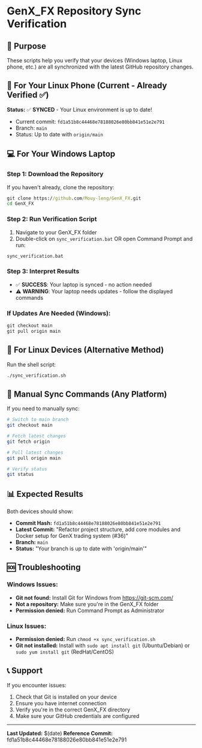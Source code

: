 # GenX_FX Repository Sync Verification

## 🎯 Purpose
These scripts help you verify that your devices (Windows laptop, Linux phone, etc.) are all synchronized with the latest GitHub repository changes.

## 📱 For Your Linux Phone (Current - Already Verified ✅)
**Status:** ✅ **SYNCED** - Your Linux environment is up to date!
- Current commit: `fd1a51b8c44468e78188026e80bb841e51e2e791`
- Branch: `main`
- Status: Up to date with `origin/main`

## 💻 For Your Windows Laptop

### Step 1: Download the Repository
If you haven't already, clone the repository:
```cmd
git clone https://github.com/Mouy-leng/GenX_FX.git
cd GenX_FX
```

### Step 2: Run Verification Script
1. Navigate to your GenX_FX folder
2. Double-click on `sync_verification.bat` OR open Command Prompt and run:
```cmd
sync_verification.bat
```

### Step 3: Interpret Results
- ✅ **SUCCESS**: Your laptop is synced - no action needed
- ⚠️ **WARNING**: Your laptop needs updates - follow the displayed commands

### If Updates Are Needed (Windows):
```cmd
git checkout main
git pull origin main
```

## 🐧 For Linux Devices (Alternative Method)
Run the shell script:
```bash
./sync_verification.sh
```

## 🔄 Manual Sync Commands (Any Platform)
If you need to manually sync:
```bash
# Switch to main branch
git checkout main

# Fetch latest changes
git fetch origin

# Pull latest changes
git pull origin main

# Verify status
git status
```

## 📊 Expected Results
Both devices should show:
- **Commit Hash:** `fd1a51b8c44468e78188026e80bb841e51e2e791`
- **Latest Commit:** "Refactor project structure, add core modules and Docker setup for GenX trading system (#36)"
- **Branch:** `main`
- **Status:** "Your branch is up to date with 'origin/main'"

## 🆘 Troubleshooting

### Windows Issues:
- **Git not found:** Install Git for Windows from https://git-scm.com/
- **Not a repository:** Make sure you're in the GenX_FX folder
- **Permission denied:** Run Command Prompt as Administrator

### Linux Issues:
- **Permission denied:** Run `chmod +x sync_verification.sh`
- **Git not installed:** Install with `sudo apt install git` (Ubuntu/Debian) or `sudo yum install git` (RedHat/CentOS)

## 📞 Support
If you encounter issues:
1. Check that Git is installed on your device
2. Ensure you have internet connection
3. Verify you're in the correct GenX_FX directory
4. Make sure your GitHub credentials are configured

---
**Last Updated:** $(date)
**Reference Commit:** fd1a51b8c44468e78188026e80bb841e51e2e791